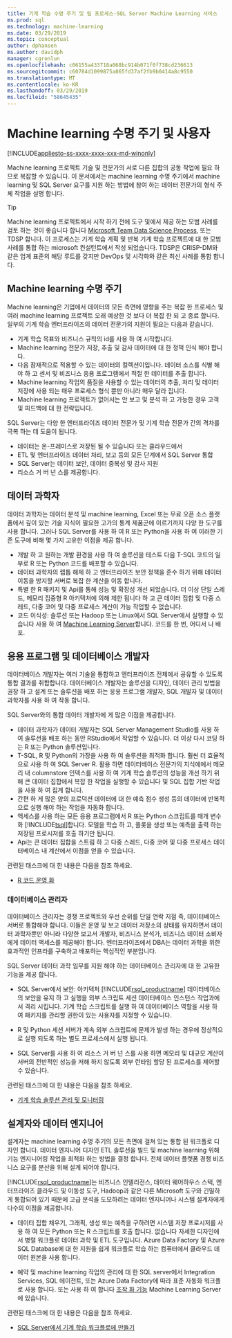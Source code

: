 ```yaml
---
title: 기계 학습 수명 주기 및 팀 프로세스-SQL Server Machine Learning 서비스
ms.prod: sql
ms.technology: machine-learning
ms.date: 03/29/2019
ms.topic: conceptual
author: dphansen
ms.author: davidph
manager: cgronlun
ms.openlocfilehash: c06155a433718a068bc914b071f0f738cd236613
ms.sourcegitcommit: c60784d1099875a865fd37af2fb9b0414a8c9550
ms.translationtype: MT
ms.contentlocale: ko-KR
ms.lasthandoff: 03/29/2019
ms.locfileid: "58645435"
---
```

# <a name="machine-learning-lifecycle-and-personas"></a>Machine learning 수명 주기 및 사용자
[!INCLUDE[appliesto-ss-xxxx-xxxx-xxx-md-winonly](../../includes/appliesto-ss-xxxx-xxxx-xxx-md-winonly.md)]

Machine learning 프로젝트 기술 및 전문가의 서로 다른 집합의 공동 작업에 필요 하므로 복잡할 수 있습니다. 이 문서에서는 machine learning 수명 주기에서 machine learning 및 SQL Server 요구를 지원 하는 방법에 참여 하는 데이터 전문가의 형식 주체 작업을 설명 합니다.

> [!TIP]
> 
> Machine learning 프로젝트에서 시작 하기 전에 도구 및에서 제공 하는 모범 사례를 검토 하는 것이 좋습니다 합니다 [Microsoft Team Data Science Process](https://docs.microsoft.com/azure/machine-learning/team-data-science-process/overview), 또는 TDSP 합니다. 이 프로세스는 기계 학습 계획 및 반복 기계 학습 프로젝트에 대 한 모범 사례를 통합 하는 microsoft 컨설턴트에서 작성 되었습니다. TDSP은 CRISP-DM와 같은 업계 표준의 해당 루트를 갖지만 DevOps 및 시각화와 같은 최신 사례를 통합 합니다.

## <a name="machine-learning-life-cycle"></a>Machine learning 수명 주기

Machine learning은 기업에서 데이터의 모든 측면에 영향을 주는 복잡 한 프로세스 및 여러 machine learning 프로젝트 오래 예상한 것 보다 더 복잡 한 되 고 종료 합니다. 일부의 기계 학습 엔터프라이즈의 데이터 전문가의 지원이 필요는 다음과 같습니다.

+ 기계 학습 목표와 비즈니스 규칙의 id를 사용 하 여 시작합니다.
+ Machine learning 전문가 저장, 추출 및 감사 데이터에 대 한 정책 인식 해야 합니다.
+ 다음 잠재적으로 적용할 수 있는 데이터의 컬렉션이입니다.  데이터 소스를 식별 해야 하 고 센서 및 비즈니스 응용 프로그램에서 적절 한 데이터를 추출 합니다. 
+ Machine learning 작업의 품질을 사용할 수 있는 데이터의 추출, 처리 및 데이터 저장에 사용 되는 매우 프로세스 형식 뿐만 아니라 매우 달라 집니다. 
+ Machine learning 프로젝트가 없어서는 안 보고 및 분석 하 고 가능한 경우 고객 및 피드백에 대 한 전략입니다.

SQL Server는 다양 한 엔터프라이즈 데이터 전문가 및 기계 학습 전문가 간의 격차를 극복 하는 데 도움이 됩니다.

+ 데이터는 온-프레미스로 저장된 될 수 있습니다 또는 클라우드에서
+ ETL 및 엔터프라이즈 데이터 처리, 보고 등의 모든 단계에서 SQL Server 통합
+ SQL Server는 데이터 보안, 데이터 중복성 및 감사 지원
+ 리소스 거 버 넌 스를 제공합니다.

## <a name="data-scientists"></a>데이터 과학자

데이터 과학자는 데이터 분석 및 machine learning, Excel 또는 무료 오픈 소스 플랫폼에서 깊이 있는 기술 지식이 필요한 고가의 통계 제품군에 이르기까지 다양 한 도구를 사용 합니다. 그러나 SQL Server를 사용 하 여 R 또는 Python을 사용 하 여 이러한 기존 도구에 비해 몇 가지 고유한 이점을 제공 합니다.

+ 개발 하 고 원하는 개발 환경을 사용 하 여 솔루션을 테스트 다음 T-SQL 코드의 일부로 R 또는 Python 코드를 배포할 수 있습니다.
+ 데이터 과학자의 랩톱 해제 하 고 엔터프라이즈 보안 정책을 준수 하기 위해 데이터 이동을 방지할 서버로 복잡 한 계산을 이동 합니다.
+ 특별 한 R 패키지 및 Api를 통해 성능 및 확장성 개선 되었습니다. 더 이상 단일 스레드, 메모리 집중형 R 아키텍처에 의해 제한 됩니다 하 고 큰 데이터 집합 및 다중 스레드, 다중 코어 및 다중 프로세스 계산이 가능 작업할 수 없습니다.
+ 코드 이식성: 솔루션 또는 Hadoop 또는 Linux에서 SQL Server에서 실행할 수 있습니다 사용 하 여 [Machine Learning Server](https://docs.microsoft.com/machine-learning-server/what-is-machine-learning-server)합니다. 코드를 한 번, 어디서 나 배포.

## <a name="application-and-database-developers"></a>응용 프로그램 및 데이터베이스 개발자

데이터베이스 개발자는 여러 기술을 통합하고 엔터프라이즈 전체에서 공유할 수 있도록 통합 결과를 취합합니다. 데이터베이스 개발자는 솔루션을 디자인, 데이터 관리 방법을 권장 하 고 설계 또는 솔루션을 배포 하는 응용 프로그램 개발자, SQL 개발자 및 데이터 과학자를 사용 하 여 작동 합니다.

SQL Server와의 통합 데이터 개발자에 게 많은 이점을 제공합니다.

+ 데이터 과학자가 데이터 개발자는 SQL Server Management Studio를 사용 하 여 솔루션을 배포 하는 동안 RStudio에서 작업할 수 있습니다. 더 이상 다시 코딩 하는 R 또는 Python 솔루션입니다.
+ T-SQL, R 및 Python의 가장을 사용 하 여 솔루션을 최적화 합니다. 훨씬 더 효율적으로 사용 하 여 SQL Server R. 활용 하면 데이터베이스 전문가의 지식에에서 메모리 내 columnstore 인덱스를 사용 하 여 기계 학습 솔루션의 성능을 개선 하기 위해 큰 데이터 집합에서 복잡 한 작업을 실행할 수 있습니다 및 SQL 집합 기반 작업을 사용 하 여 집계 합니다. 
+ 간편 하 게 많은 양의 프로덕션 데이터에 대 한 예측 점수 생성 등의 데이터에 반복적으로 실행 해야 하는 작업을 자동화 합니다. 
+ 액세스를 사용 하는 모든 응용 프로그램에서 R 또는 Python 스크립트를 매개 변수화 [!INCLUDE[tsql](../../includes/tsql-md.md)]합니다. 모델을 학습 하 고, 플롯을 생성 또는 예측을 출력 하는 저장된 프로시저를 호출 하기만 됩니다.
+ Api는 큰 데이터 집합을 스트림 하 고 다중 스레드, 다중 코어 및 다중 프로세스 데이터베이스 내 계산에서 이점을 얻을 수 있습니다.

관련된 태스크에 대 한 내용은 다음을 참조 하세요.
+ [R 코드 운영 화](../../advanced-analytics/r/operationalizing-your-r-code.md)

### <a name="database-administrators"></a>데이터베이스 관리자

데이터베이스 관리자는 경쟁 프로젝트와 우선 순위를 단일 연락 지점 즉, 데이터베이스 서버로 통합해야 합니다. 이들은 운영 및 보고 데이터 저장소의 상태를 유지하면서 데이터 과학자뿐만 아니라 다양한 보고서 개발자, 비즈니스 분석가, 비즈니스 데이터 소비자에게 데이터 액세스를 제공해야 합니다. 엔터프라이즈에서 DBA는 데이터 과학을 위한 효과적인 인프라를 구축하고 배포하는 핵심적인 부분입니다. 

SQL Server 데이터 과학 임무를 지원 해야 하는 데이터베이스 관리자에 대 한 고유한 기능을 제공 합니다.

+ SQL Server에서 보안: 아키텍처 [!INCLUDE[rsql_productname](../../includes/rsql-productname-md.md)] 데이터베이스의 보안을 유지 하 고 실행을 외부 스크립트 세션 데이터베이스 인스턴스 작업과에서 격리 시킵니다. 기계 학습 스크립트를 실행 하 여 데이터베이스 역할을 사용 하 여 패키지를 관리할 권한이 있는 사용자를 지정할 수 있습니다.

+ R 및 Python 세션 서버가 계속 외부 스크립트에 문제가 발생 하는 경우에 정상적으로 실행 되도록 하는 별도 프로세스에서 실행 됩니다.

+ SQL Server를 사용 하 여 리소스 거 버 넌 스를 사용 하면 메모리 및 대규모 계산이 서버의 전반적인 성능을 저해 하지 않도록 외부 런타임 할당 된 프로세스를 제어할 수 있습니다.

관련된 태스크에 대 한 내용은 다음을 참조 하세요.
+ [기계 학습 솔루션 관리 및 모니터링](../../advanced-analytics/r/managing-and-monitoring-r-solutions.md)

## <a name="architects-and-data-engineers"></a>설계자와 데이터 엔지니어

설계자는 machine learning 수명 주기의 모든 측면에 걸쳐 있는 통합 된 워크플로 디자인 합니다. 데이터 엔지니어 디자인 ETL 솔루션을 빌드 및 machine learning 위해 기능 엔지니어링 작업을 최적화 하는 방법을 결정 합니다. 전체 데이터 플랫폼 경쟁 비즈니스 요구를 분산을 위해 설계 되어야 합니다.

[!INCLUDE[rsql_productname](../../includes/rsql-productname-md.md)]는 비즈니스 인텔리전스, 데이터 웨어하우스 스택, 엔터프라이즈 클라우드 및 이동성 도구, Hadoop과 같은 다른 Microsoft 도구와 긴밀하게 통합되어 있기 때문에 고급 분석을 도모하려는 데이터 엔지니어나 시스템 설계자에게 다수의 이점을 제공합니다.

+ 데이터 집합 채우기, 그래픽, 생성 또는 예측을 구하려면 시스템 저장 프로시저를 사용 하 여 모든 Python 또는 R 스크립트를 호출 합니다. 없습니다 자세한 디자인에서 병렬 워크플로 데이터 과학 및 ETL 도구입니다. Azure Data Factory 및 Azure SQL Database에 대 한 지원을 쉽게 워크플로 학습 하는 컴퓨터에서 클라우드 데이터 원본을 사용 합니다.

+ 예약 및 machine learning 작업의 관리에 대 한 SQL server에서 Integration Services, SQL 에이전트, 또는 Azure Data Factory에 따라 표준 자동화 워크플로 사용 합니다. 또는 사용 하 여 합니다 [조작 화 기능](https://docs.microsoft.com/machine-learning-server/operationalize/how-to-deploy-web-service-publish-manage-in-r) Machine Learning Server에 있습니다.

관련된 태스크에 대 한 내용은 다음을 참조 하세요.

+ [SQL Server에서 기계 학습 워크플로에 만들기](../../advanced-analytics/r/creating-workflows-that-use-r-in-sql-server.md)

